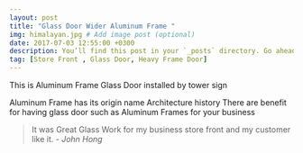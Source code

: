 ```yaml
---
layout: post
title: "Glass Door Wider Aluminum Frame "
img: himalayan.jpg # Add image post (optional)
date: 2017-07-03 12:55:00 +0300
description: You’ll find this post in your `_posts` directory. Go ahead and edit it and re-build the site to see your changes. # Add post description (optional)
tag: [Store Front , Glass Door, Heavy Frame Door]
---
```


This is Aluminum Frame Glass Door installed by tower sign

Aluminum Frame  has its origin name Architecture history 
There are benefit  for having  glass door such as Aluminum Frames for your business

 



> It was Great Glass Work for my business store front and my customer like it. <cite>- John Hong</cite>

